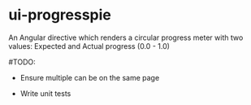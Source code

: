 # ui-progresspie
An Angular directive which renders a circular progress meter with two values: Expected and Actual progress (0.0 - 1.0)

#TODO: 

* Ensure multiple can be on the same page

* Write unit tests
